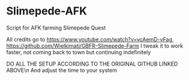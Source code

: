 # Slimepede-AFK
Script for AFK farming Slimepede Quest

All credits go to https://www.youtube.com/watch?v=vcAemD-vFag, https://github.com/Wielkimati/GBFR-Slimepede-Farm
I tweak it to work faster, not coming back to town but continuing indefinitely

DO ALL THE SETUP ACCORDING TO THE ORIGINAL GITHUB LINKED ABOVE\n
And adjust the time to your system
